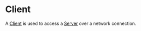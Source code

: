 # Client

A [Client](https://pliantdb.dev/main/pliantdb/client/struct.Client.html) is used to access a [Server](./server.md) over a network connection.